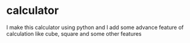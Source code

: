 # calculator
I make this calculator using python and I add some advance feature of calculation like cube, square and some other features
